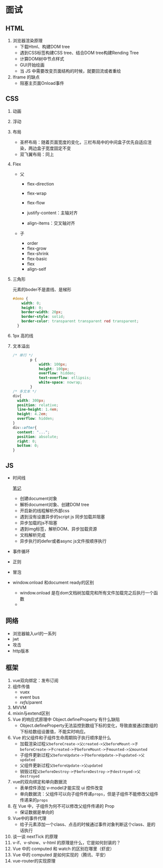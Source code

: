# 面试

## HTML

1. 浏览器渲染原理
   - 下载Html、构建DOM tree
   - 遇到CSS标签构建CSS tree、结合DOM tree构建Rending Tree
   - 计算DOM树中节点样式
   - GUI开始绘画
   - 当 JS 中需要改变页面结构的时候，就要回流或者重绘
2. Iframe 的缺点
   - 阻塞主页面Onload事件

## CSS

1. 动画

2. 浮动

3. 布局

   - 圣杯布局：随着页面宽度的变化，三栏布局中的中间盒子优先自适应渲染，两边盒子宽度固定不变
   - 双飞翼布局：同上

4. Flex

   - 父

     - flex-direction
     - flex-wrap

     - flex-flow

     - justify-content：主轴对齐

     - align-items：交叉轴对齐

   - 子

     - order
     - flex-grow
     - flex-shrink
     - flex-basic
     - flex
     - align-self

5. 三角形

   元素的boder不是直线、是梯形

   ```css
   #demo {
       width: 0;
       height: 0;
       border-width: 20px;
       border-style: solid;
       border-color: transparent transparent red transparent;
     }
   ```

   

6. 1px 高的线

7. 文本溢出

   ```css
   /* 单行 */
           p {
               width: 100px;
               height: 100px;
               overflow: hidden;
               text-overflow: ellipsis;
               white-space: nowrap;
           }
   /* 多文本 */
   div{
     width: 300px;
     position: relative;
     line-height: 1.4em;
     height: 4.2em;
     overflow: hidden;
   }
   div::after{
     content: "...";
     position: absolute;
     right: 0;
     bottom: 0;
   }
   ```

   

## JS

- 时间线

  [笔记](https://github.com/wczy-ao/StudyNotes/blob/main/fe_zero_to_one/javaScript%E5%9F%BA%E7%A1%80%E9%83%A8%E5%88%86/BOM%E9%83%A8%E5%88%86/2%EF%BC%9A%E6%97%B6%E9%97%B4%E7%BA%BF.md)

  - 创建document对象
  - 解析document对象、创建DOM tree
  - 开启新的线程解析外部css
  - 遇到没有设置异步的script js 同步加载并阻塞
  - 异步加载的js不阻塞
  - 遇到img标签，解析DOM、异步加载资源
  - 文档解析完成
  - 异步执行的defer或者async js文件按顺序执行

- 事件循环

- 正则

- 冒泡

- window.onload 和document ready的区别

  - window.onload 是在dom文档树加载完和所有文件加载完之后执行一个函数
  - 



## 网络

- 浏览器输入url的一系列
- jwt
- 攻击
- http版本



## 框架

1. vue双向绑定：发布订阅
2. 组件传值
   - vuex
   - event bus
   - $refs/$parent
3. MVVM
4. mixin与extend区别
5. Vue 的响应式原理中 Object.defineProperty 有什么缺陷
   - Object.defineProperty无法监控到数组下标的变化，导致直接通过数组的下标给数组设置值，不能实时响应。
6. Vue 的父组件和子组件生命周期钩子执行顺序是什么
   - 加载渲染过程`父beforeCreate->父created->父beforeMount->子beforeCreate->子created->子beforeMount->子mounted->父mounted`
   - 子组件更新过程`父beforeUpdate->子beforeUpdate->子updated->父updated`
   - 父组件更新过程`父beforeUpdate->父updated`
   - 销毁过程`父beforeDestroy->子beforeDestroy->子destroyed->父destroyed`
7. vue的双向绑定和单向数据流
   - 表单控件添加 v-model才能实现 ui 控件改变
   - 单向数据流：父组件可以向子组件传递`props`，但是子组件不能修改父组件传递来的`props`
8. 在 Vue 中，子组件为何不可以修改父组件传递的 Prop
   - 保证数据是单向的
9. Vue中的事件代理
   - 给子元素添加一个class、点击的时候通过事件对象判断这个class、是的话执行
10. 谈一谈 nextTick 的原理
11. v-if、v-show、v-html 的原理是什么，它是如何封装的？
12. Vue 中的 computed 和 watch 的区别在哪里（虾皮）
13. Vue 中的 computed 是如何实现的（腾讯、平安）
14. vue-router的实现原理